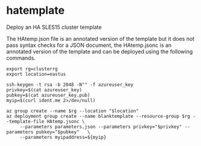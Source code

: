 # hatemplate

Deploy an HA SLES15 cluster template 


The HAtemp.json file is an annotated version of the template but it does not pass syntax checks for a JSON document, the HAtemp.jsonc is an annotated version of the template and can be deployed using the following commands.

```
export rg=clusterrg
export location=eastus

ssh-keygen -t rsa -b 2048 -N"" -f azureuser_key
privkey=$(cat azureuser_key)
pubkey=$(cat azureuser_key.pub)
myip=$(curl ident.me 2>/dev/null)

az group create --name $rg --location "$location"
az deployment group create --name blanktemplate --resource-group $rg --template-file HAtemp.jsonc \
     --parameters parameters.json --parameters privkey="$privkey" --parameters pubkey="$pubkey"   \
     --parameters myipaddress=${myip}
```

